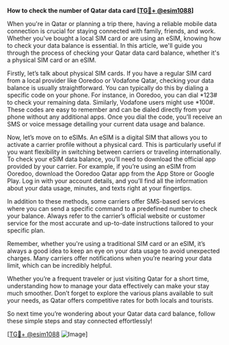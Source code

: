 **How to check the number of Qatar data card [[TG💪+ @esim1088](https://t.me/s/esim1088)]**

When you're in Qatar or planning a trip there, having a reliable mobile data connection is crucial for staying connected with family, friends, and work. Whether you've bought a local SIM card or are using an eSIM, knowing how to check your data balance is essential. In this article, we'll guide you through the process of checking your Qatar data card balance, whether it's a physical SIM card or an eSIM.

Firstly, let’s talk about physical SIM cards. If you have a regular SIM card from a local provider like Ooredoo or Vodafone Qatar, checking your data balance is usually straightforward. You can typically do this by dialing a specific code on your phone. For instance, in Ooredoo, you can dial *123# to check your remaining data. Similarly, Vodafone users might use *100#. These codes are easy to remember and can be dialed directly from your phone without any additional apps. Once you dial the code, you’ll receive an SMS or voice message detailing your current data usage and balance.

Now, let’s move on to eSIMs. An eSIM is a digital SIM that allows you to activate a carrier profile without a physical card. This is particularly useful if you want flexibility in switching between carriers or traveling internationally. To check your eSIM data balance, you’ll need to download the official app provided by your carrier. For example, if you’re using an eSIM from Ooredoo, download the Ooredoo Qatar app from the App Store or Google Play. Log in with your account details, and you’ll find all the information about your data usage, minutes, and texts right at your fingertips.

In addition to these methods, some carriers offer SMS-based services where you can send a specific command to a predefined number to check your balance. Always refer to the carrier’s official website or customer service for the most accurate and up-to-date instructions tailored to your specific plan.

Remember, whether you're using a traditional SIM card or an eSIM, it’s always a good idea to keep an eye on your data usage to avoid unexpected charges. Many carriers offer notifications when you’re nearing your data limit, which can be incredibly helpful.

Whether you’re a frequent traveler or just visiting Qatar for a short time, understanding how to manage your data effectively can make your stay much smoother. Don’t forget to explore the various plans available to suit your needs, as Qatar offers competitive rates for both locals and tourists.

So next time you’re wondering about your Qatar data card balance, follow these simple steps and stay connected effortlessly! 

[[TG💪+ @esim1088](https://t.me/s/esim1088) ![Image](https://i.postimg.cc/Y0z9fWf4/image.png)]